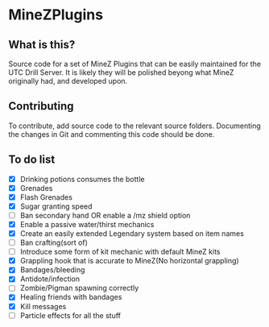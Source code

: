 # MineZPlugins
## What is this?

Source code for a set of MineZ Plugins that can be easily maintained for the UTC Drill Server. It is likely they will be polished beyong what MineZ originally had, and developed upon.

## Contributing

To contribute, add source code to the relevant source folders. Documenting the changes in Git and commenting this code should be done.

## To do list
- [x] Drinking potions consumes the bottle
- [x] Grenades
- [x] Flash Grenades
- [x] Sugar granting speed
- [ ] Ban secondary hand OR enable a /mz shield option
- [x] Enable a passive water/thirst mechanics
- [x] Create an easily extended Legendary system based on item names
- [ ] Ban crafting(sort of)
- [ ] Introduce some form of kit mechanic with default MineZ kits
- [x] Grappling hook that is accurate to MineZ(No horizontal grappling)
- [x] Bandages/bleeding
- [x] Antidote/infection
- [ ] Zombie/Pigman spawning correctly
- [x] Healing friends with bandages
- [x] Kill messages
- [ ] Particle effects for all the stuff
